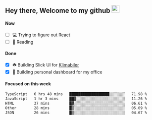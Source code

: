 ## Hey there, Welcome to my github <img src="https://media.giphy.com/media/hvRJCLFzcasrR4ia7z/giphy.gif" width="25px">

#### Now
- [ ] 💻 Trying to figure out React
- [ ] 📕 Reading

#### Done
- [x] ☘️ Building Slick UI for [Klimabiler](https://klimabiler.dk)
- [x] 🚀 Building personal dashboard for my office
 
 #### Focused on this week
<!--START_SECTION:waka-->

```txt
TypeScript   6 hrs 48 mins   ██████████████████░░░░░░░   71.98 %
JavaScript   1 hr 3 mins     ██▓░░░░░░░░░░░░░░░░░░░░░░   11.26 %
HTML         37 mins         █▓░░░░░░░░░░░░░░░░░░░░░░░   06.61 %
Other        28 mins         █▒░░░░░░░░░░░░░░░░░░░░░░░   05.09 %
JSON         26 mins         █▒░░░░░░░░░░░░░░░░░░░░░░░   04.67 %
```

<!--END_SECTION:waka-->

